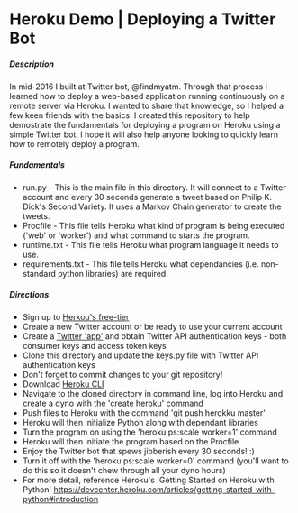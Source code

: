 # Heroku Demo | Deploying a Twitter Bot

##### Description 

In mid-2016 I built at Twitter bot, @findmyatm. Through that process I learned how to deploy a web-based application running continuously on a remote server via Heroku. I wanted to share that knowledge, so I helped a few keen friends with the basics. I created this repository to help demostrate the fundamentals for deploying a program on Heroku using a simple Twitter bot. I hope it will also help anyone looking to quickly learn how to remotely deploy a program.


##### Fundamentals 

* run.py - This is the main file in this directory. It will connect to a Twitter account and every 30 seconds generate a tweet based on Philip K. Dick's Second Variety. It uses a Markov Chain generator to create the tweets. 
* Procfile - This file tells Heroku what kind of program is being executed ('web' or 'worker') and what command to starts the program.
* runtime.txt - This file tells Heroku what program language it needs to use. 
* requirements.txt - This file tells Heroku what dependancies (i.e. non-standard python libraries) are required. 


##### Directions

* Sign up to [Herkou's free-tier](https://signup.heroku.com/dc)
* Create a new Twitter account or be ready to use your current account
* Create a [Twitter 'app'](https://apps.twitter.com/) and obtain Twitter API authentication keys - both consumer keys and access token keys
* Clone this directory and update the keys.py file with Twitter API authentication keys
* Don't forget to commit changes to your git repository!
* Download [Heroku CLI](https://devcenter.heroku.com/articles/getting-started-with-python#set-up)
* Navigate to the cloned directory in command line, log into Heroku and create a dyno with the 'create heroku' command
* Push files to Heroku with the command 'git push herokku master'
* Heroku will then initialize Python along with dependant libraries
* Turn the program on using the 'heroku ps:scale worker=1' command
* Heroku will then initiate the program based on the Procfile
* Enjoy the Twitter bot that spews jibberish every 30 seconds! :)
* Turn it off with the 'heroku ps:scale worker=0' command (you'll want to do this so it  doesn't chew through all your dyno hours)
* For more detail, reference Heroku's 'Getting Started on Heroku with Python' https://devcenter.heroku.com/articles/getting-started-with-python#introduction 
